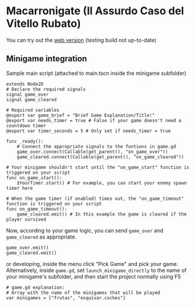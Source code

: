 # Macarronigate (Il Assurdo Caso del Vitello Rubato)

You can try out the [web version](https://tyo.ovh/experiments/macarronigate/) (testing build not up-to-date)

## Minigame integration
Sample main script (attached to main.tscn inside the minigame subfolder)
```gdscript
extends Node2D
# Declare the required signals
signal game_over
signal game_cleared

# Required variables
@export var game_brief = "Brief Game Explanation/Title!"
@export var needs_timer = true # False if your game doesn't need a countdown timer
@export var timer_seconds = 5 # Only set if needs_timer = true

func _ready():
    # Connect the appropriate signals to the funtions in game.gd
    game_over.connect(Callable(get_parent(), "on_game_over"))
    game_cleared.connect(Callable(get_parent(), "on_game_cleared"))

# Your minigame shouldn't start until the "on_game_start" function is triggered on your script
func on_game_start():
	$YourTimer.start() # For example, you can start your enemy spawn timer here

# When the game timer (if enabled) times out, the "on_game_timeout" function is triggered on your script
func on_game_timeout():
    game_cleared.emit() # In this example the game is cleared if the player survived
```
Now, according to your game logic, you can send ```game_over``` and ```game_cleared``` as appropriate.
```gdscript
game_over.emit()
game_cleared.emit()
```
or developing, inside the menu click "Pick Game" and pick your game.
Alternatively, inside ```game.gd```, set ```launch_minigame_directly``` to the name of your minigame's subfolder, and then start the project normally using F5
```gdscript
# game.gd explanation:
# Array with the name of the minigames that will be played
var minigames = ["frutas", "esquivar.coches"]
```
